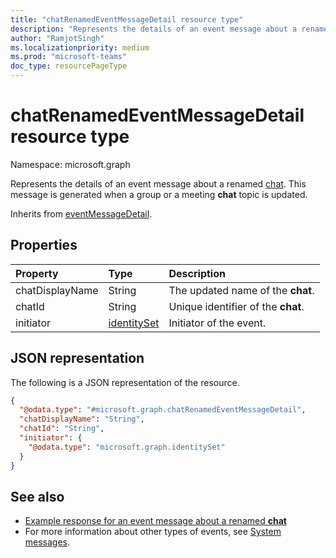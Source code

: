 ```yaml
---
title: "chatRenamedEventMessageDetail resource type"
description: "Represents the details of an event message about a renamed chat."
author: "RamjotSingh"
ms.localizationpriority: medium
ms.prod: "microsoft-teams"
doc_type: resourcePageType
---
```


# chatRenamedEventMessageDetail resource type

Namespace: microsoft.graph

Represents the details of an event message about a renamed [chat](../resources/chat.md).
This message is generated when a group or a meeting **chat** topic is updated.


Inherits from [eventMessageDetail](../resources/eventmessagedetail.md).

## Properties
|Property|Type|Description|
|:---|:---|:---|
|chatDisplayName|String|The updated name of the **chat**.|
|chatId|String|Unique identifier of the **chat**.|
|initiator|[identitySet](../resources/identityset.md)|Initiator of the event.|

## JSON representation
The following is a JSON representation of the resource.
<!-- {
  "blockType": "resource",
  "@odata.type": "microsoft.graph.chatRenamedEventMessageDetail",
  "baseType": "microsoft.graph.eventMessageDetail"
}
-->
``` json
{
  "@odata.type": "#microsoft.graph.chatRenamedEventMessageDetail",
  "chatDisplayName": "String",
  "chatId": "String",
  "initiator": {
    "@odata.type": "microsoft.graph.identitySet"
  }
}
```


## See also
- [Example response for an event message about a renamed **chat**](/graph/system-messages/#chat-renamed)
- For more information about other types of events, see [System messages](/graph/system-messages).
